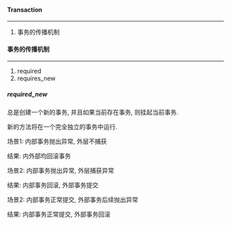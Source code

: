 #### Transaction

---

1. 事务的传播机制



#### 事务的传播机制

---

1. required
2. requires_new

##### required_new

总是创建一个新的事务, 并且如果当前存在事务, 则挂起当前事务.

新的方法将在一个完全独立的事务中运行.

场景1: 内部事务抛出异常, 外层不捕获

结果: 内外部均回滚事务

场景2: 内部事务抛出异常, 外层捕获异常

结果: 内部事务回滚, 外部事务提交

场景2: 内部事务正常提交, 外部事务后续抛出异常

结果: 内部事务正常提交, 外部事务回滚

